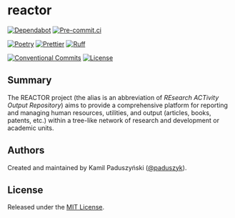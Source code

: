 # reactor

[![Dependabot](https://img.shields.io/badge/dependabot-active-brightgreen?logo=dependabot)][dependabot]
[![Pre-commit.ci](https://results.pre-commit.ci/badge/github/paduszyk/reactor/main.svg)][pre-commit.ci]

[![Poetry](https://img.shields.io/endpoint?url=https://python-poetry.org/badge/v0.json)][poetry]
[![Prettier](https://img.shields.io/badge/code%20style-prettier-1E2B33?logo=Prettier)][prettier]
[![Ruff](https://img.shields.io/endpoint?url=https://raw.githubusercontent.com/astral-sh/ruff/main/assets/badge/v2.json)][ruff]

[![Conventional Commits](https://img.shields.io/badge/Conventional%20Commits-1.0.0-fa6673.svg?logo=conventional-commits)][conventional-commits]
[![License](https://img.shields.io/github/license/paduszyk/reactor)][license]

## Summary

The REACTOR project (the alias is an abbreviation of _REsearch ACTivity Output
Repository_) aims to provide a comprehensive platform for reporting and
managing human resources, utilities, and output (articles, books, patents,
etc.) within a tree-like network of research and development or academic units.

## Authors

Created and maintained by Kamil Paduszyński ([@paduszyk][github-paduszyk]).

## License

Released under the [MIT License][license].

[conventional-commits]: https://conventionalcommits.org
[dependabot]: https://github.com/paduszyk/reactor/blob/main/.github/dependabot.yaml
[github-paduszyk]: https://github.com/paduszyk
[license]: https://github.com/paduszyk/reactor/blob/main/LICENSE
[poetry]: https://python-poetry.org
[pre-commit.ci]: https://results.pre-commit.ci/latest/github/paduszyk/reactor/main
[prettier]: https://prettier.io
[ruff]: https://github.com/astral-sh/ruff
